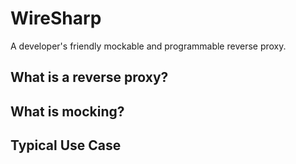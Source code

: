 # WireSharp
A developer's friendly mockable and programmable reverse proxy.

## What is a reverse proxy?

## What is mocking?

## Typical Use Case
